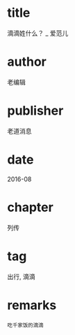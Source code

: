 # title
滴滴姓什么？ _ 爱范儿

# author
老编辑

# publisher
老道消息

# date
2016-08

# chapter
列传

# tag
出行, 滴滴

# remarks
`吃千家饭的滴滴`

